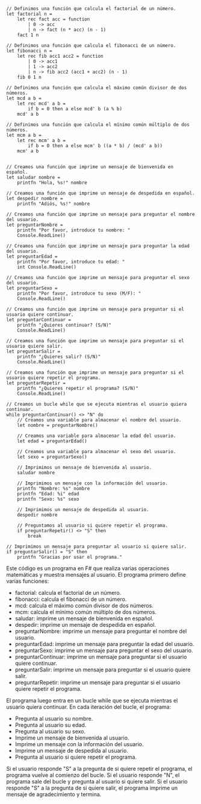 ```f#
// Definimos una función que calcula el factorial de un número.
let factorial n =
    let rec fact acc = function
        | 0 -> acc
        | n -> fact (n * acc) (n - 1)
    fact 1 n

// Definimos una función que calcula el fibonacci de un número.
let fibonacci n =
    let rec fib acc1 acc2 = function
        | 0 -> acc1
        | 1 -> acc2
        | n -> fib acc2 (acc1 + acc2) (n - 1)
    fib 0 1 n

// Definimos una función que calcula el máximo común divisor de dos números.
let mcd a b =
    let rec mcd' a b =
        if b = 0 then a else mcd' b (a % b)
    mcd' a b

// Definimos una función que calcula el mínimo común múltiplo de dos números.
let mcm a b =
    let rec mcm' a b =
        if b = 0 then a else mcm' b ((a * b) / (mcd' a b))
    mcm' a b


// Creamos una función que imprime un mensaje de bienvenida en español.
let saludar nombre =
    printfn "Hola, %s!" nombre

// Creamos una función que imprime un mensaje de despedida en español.
let despedir nombre =
    printfn "Adiós, %s!" nombre

// Creamos una función que imprime un mensaje para preguntar el nombre del usuario.
let preguntarNombre =
    printfn "Por favor, introduce tu nombre: "
    Console.ReadLine()

// Creamos una función que imprime un mensaje para preguntar la edad del usuario.
let preguntarEdad =
    printfn "Por favor, introduce tu edad: "
    int Console.ReadLine()

// Creamos una función que imprime un mensaje para preguntar el sexo del usuario.
let preguntarSexo =
    printfn "Por favor, introduce tu sexo (M/F): "
    Console.ReadLine()

// Creamos una función que imprime un mensaje para preguntar si el usuario quiere continuar.
let preguntarContinuar =
    printfn "¿Quieres continuar? (S/N)"
    Console.ReadLine()

// Creamos una función que imprime un mensaje para preguntar si el usuario quiere salir.
let preguntarSalir =
    printfn "¿Quieres salir? (S/N)"
    Console.ReadLine()

// Creamos una función que imprime un mensaje para preguntar si el usuario quiere repetir el programa.
let preguntarRepetir =
    printfn "¿Quieres repetir el programa? (S/N)"
    Console.ReadLine()

// Creamos un bucle while que se ejecuta mientras el usuario quiera continuar.
while preguntarContinuar() <> "N" do
    // Creamos una variable para almacenar el nombre del usuario.
    let nombre = preguntarNombre()

    // Creamos una variable para almacenar la edad del usuario.
    let edad = preguntarEdad()

    // Creamos una variable para almacenar el sexo del usuario.
    let sexo = preguntarSexo()

    // Imprimimos un mensaje de bienvenida al usuario.
    saludar nombre

    // Imprimimos un mensaje con la información del usuario.
    printfn "Nombre: %s" nombre
    printfn "Edad: %i" edad
    printfn "Sexo: %s" sexo

    // Imprimimos un mensaje de despedida al usuario.
    despedir nombre

    // Preguntamos al usuario si quiere repetir el programa.
    if preguntarRepetir() <> "S" then
        break

// Imprimimos un mensaje para preguntar al usuario si quiere salir.
if preguntarSalir() = "S" then
    printfn "Gracias por usar el programa."
```

Este código es un programa en F# que realiza varias operaciones matemáticas y muestra mensajes al usuario. El programa primero define varias funciones:

* factorial: calcula el factorial de un número.
* fibonacci: calcula el fibonacci de un número.
* mcd: calcula el máximo común divisor de dos números.
* mcm: calcula el mínimo común múltiplo de dos números.
* saludar: imprime un mensaje de bienvenida en español.
* despedir: imprime un mensaje de despedida en español.
* preguntarNombre: imprime un mensaje para preguntar el nombre del usuario.
* preguntarEdad: imprime un mensaje para preguntar la edad del usuario.
* preguntarSexo: imprime un mensaje para preguntar el sexo del usuario.
* preguntarContinuar: imprime un mensaje para preguntar si el usuario quiere continuar.
* preguntarSalir: imprime un mensaje para preguntar si el usuario quiere salir.
* preguntarRepetir: imprime un mensaje para preguntar si el usuario quiere repetir el programa.

El programa luego entra en un bucle while que se ejecuta mientras el usuario quiera continuar. En cada iteración del bucle, el programa:

* Pregunta al usuario su nombre.
* Pregunta al usuario su edad.
* Pregunta al usuario su sexo.
* Imprime un mensaje de bienvenida al usuario.
* Imprime un mensaje con la información del usuario.
* Imprime un mensaje de despedida al usuario.
* Pregunta al usuario si quiere repetir el programa.

Si el usuario responde "S" a la pregunta de si quiere repetir el programa, el programa vuelve al comienzo del bucle. Si el usuario responde "N", el programa sale del bucle y pregunta al usuario si quiere salir. Si el usuario responde "S" a la pregunta de si quiere salir, el programa imprime un mensaje de agradecimiento y termina.